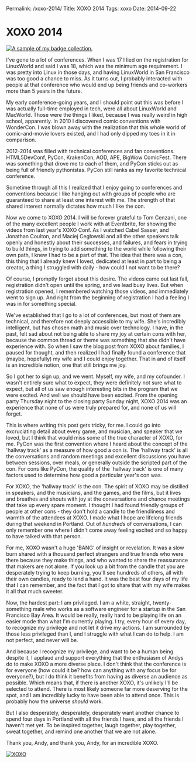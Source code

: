 Permalink: /xoxo-2014/
Title: XOXO 2014
Tags: xoxo
Date: 2014-09-22

# XOXO 2014

[![A sample of my badge collection.](https://wordfugue.s3.amazonaws.com/assets/wp-content/uploads/2014/09/IMG_1846-300x225.jpg)](https://wordfugue.s3.amazonaws.com/assets/wp-content/uploads/2014/09/IMG_1846.jpg)

I've gone to a lot of conferences. When I was 17 I lied on the registration for LinuxWorld and said I was 18, which was the minimum age requirement. I was pretty into Linux in those days, and having LinuxWorld in San Francisco was too good a chance to miss. As it turns out, I probably interacted with people at that conference who would end up being friends and co-workers more than 5 years in the future.

My early conference-going years, and I should point out this was before I was actually full-time employed in tech, were all about LinuxWorld and MacWorld. Those were the things I liked, because I was really weird in high school, apparently. In 2010 I discovered comic conventions with WonderCon. I was blown away with the realization that this whole world of comic-and-movie lovers existed, and I had only dipped my toes in it in comparison.

2012-2014 was filled with technical conferences and fan conventions. HTML5DevConf, PyCon, KrakenCon, AOD, APE, BigWow ComicFest. There was something that drove me to each of them, and PyCon sticks out as being full of friendly pythonistas. PyCon still ranks as my favorite technical conference.

Sometime through all this I realized that I enjoy going to conferences and conventions because I like hanging out with groups of people who are guaranteed to share at least one interest with me. The strength of that shared interest normally dictates how much I like the con.

Now we come to XOXO 2014. I will be forever grateful to Tom Cenzani, one of the many excellent people I work with at Eventbrite, for showing the videos from last year's XOXO Conf. As I watched Cabel Sasser, and Jonathan Coulton, and Maciej Cegłowski and all the other speakers talk openly and honestly about their successes, and failures, and fears in trying to build things, in trying to add something to the world while following their own path, I knew I had to be a part of that. The idea that there was a con, this thing that I already knew I loved, dedicated at least in part to being a creator, a thing I struggled with daily - how could I not want to be there?

Of course, I promptly forgot about this desire. The videos came out last fall, registration didn't open until the spring, and we lead busy lives. But when registration opened, I remembered watching those videos, and immediately went to sign up. And right from the beginning of registration I had a feeling I was in for something special.

We've established that I go to a lot of conferences, but most of them are technical, and therefore not deeply accessible to my wife. She's incredibly intelligent, but has chosen math and music over technology. I have, in the past, felt sad about not being able to share my joy at certain cons with her, because the common thread or theme was something that she didn't have experience with. So when I saw the blog post from XOXO about families, I paused for thought, and then realized I had finally found a conference that (maybe, hopefully) my wife and I could enjoy together. That in and of itself is an incredible notion, one that still brings me joy.

So I got her to sign up, and we went. Myself, my wife, and my cofounder. I wasn't entirely sure what to expect, they were definitely not sure what to expect, but all of us saw enough interesting bits in the program that we were excited. And well we should have been excited. From the opening party Thursday night to the closing party Sunday night, XOXO 2014 was an experience that none of us were truly prepared for, and none of us will forget.

This is where writing this post gets tricky, for me. I could go into excruciating detail about every game, and musician, and speaker that we loved, but I think that would miss some of the true character of XOXO, for me. PyCon was the first convention where I heard about the concept of the 'hallway track' as a measure of how good a con is. The 'hallway track' is all the conversations and random meetings and excellent discussions you have between sessions, over meals, or generally outside the scripted part of the con. For cons like PyCon, the quality of the 'hallway track' is one of many factors used to determine how good a particular year's con was.

For XOXO, the 'hallway track' _is_ the con. The spirit of XOXO may be distilled in speakers, and the musicians, and the games, and the films, but it lives and breathes and shouts with joy at the conversations and chance meetings that take up every spare moment. I thought I had found friendly groups of people at other cons - they don't hold a candle to the friendliness and warmth of the attendees at XOXO. I made what I hope are lifelong friends during that weekend in Portland. Out of <em>hundreds</em> of conversations, I can only remember one where I didn't come away feeling excited and so happy to have talked with that person.

For me, XOXO wasn't a huge 'BANG' of insight or revelation. It was a slow burn shared with a thousand perfect strangers and true friends who were there because they make things, and who wanted to share the reassurance that makers are not alone. If you look up a bit from the candle that you are desperately trying to keep burning, you'll see hundreds of others, all with their own candles, ready to lend a hand. It was the best four days of my life that I can remember, and the fact that I got to share that with my wife makes it all that much sweeter.

Now, the hardest part: I am privileged. I am a white, straight, twenty-something male who works as a software engineer for a startup in the San Francisco Bay Area. It would be really, really hard to be playing life on an easier mode than what I'm currently playing. I try, every hour of every day, to recognize my privilege and not let it drive my actions. I am surrounded by those less privileged than I, and I struggle with what I can do to help. I am not perfect, and never will be.

And because I recognize my privilege, and want to be a human being despite it, I applaud and support everything that the enthusiasm of Andys do to make XOXO a more diverse place. I don't think that the conference is for everyone (how could it be? how can anything with any focus be for everyone?), but I do think it benefits from having as diverse an audience as possible. Which means that, if there is another XOXO, it's unlikely I'll be selected to attend.  There is most likely someone far more deserving for the spot, and I am incredibly lucky to have been able to attend once. This is probably how the universe _should_ work.

But I also desperately, desperately, desperately want another chance to spend four days in Portland with all the friends I have, and all the friends I haven't met yet. To be inspired together, laugh together, play together, sweat together, and remind one another that we are not alone.

Thank you, Andy, and thank you, Andy, for an incredible XOXO.

[![XOXO](https://wordfugue.s3.amazonaws.com/assets/wp-content/uploads/2014/09/IMG_1851-225x300.jpg)](https://wordfugue.s3.amazonaws.com/assets/wp-content/uploads/2014/09/IMG_1851.jpg)
